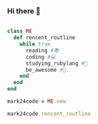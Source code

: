 ### Hi there 👋

<!--
**Mark24Code/Mark24Code** is a ✨ _special_ ✨ repository because its `README.md` (this file) appears on your GitHub profile.

Here are some ideas to get you started:

- 🔭 I’m currently working on ...
- 🌱 I’m currently learning ...
- 👯 I’m looking to collaborate on ...
- 🤔 I’m looking for help with ...
- 💬 Ask me about ...
- 📫 How to reach me: ...
- 😄 Pronouns: ...
- ⚡ Fun fact: ...
-->

```ruby

class ME
  def rencent_routline 
    while true
      reading #📚
      coding #💻
      studying_rubylang #💎
      be_awesome #🚀
    end
  end
end

mark24code = ME.new

mark24code.rencent_routline
```
